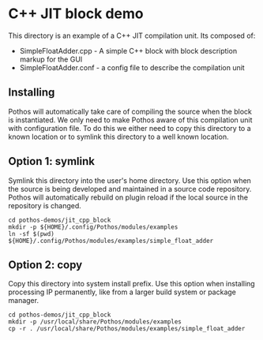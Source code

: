 # C++ JIT block demo

This directory is an example of a C++ JIT compilation unit.
Its composed of:

* SimpleFloatAdder.cpp - A simple C++ block with block description markup for the GUI
* SimpleFloatAdder.conf - a config file to describe the compilation unit

## Installing

Pothos will automatically take care of compiling the source when the block is instantiated.
We only need to make Pothos aware of this compilation unit with configuration file.
To do this we either need to copy this directory to a known location
or to symlink this directory to a well known location.

## Option 1: symlink

Symlink this directory into the user's home directory.
Use this option when the source is being developed and maintained
in a source code repository. Pothos will automatically rebuild
on plugin reload if the local source in the repository is changed.

```
cd pothos-demos/jit_cpp_block
mkdir -p ${HOME}/.config/Pothos/modules/examples
ln -sf $(pwd) ${HOME}/.config/Pothos/modules/examples/simple_float_adder
```

## Option 2: copy

Copy this directory into system install prefix.
Use this option when installing processing IP permanently,
like from a larger build system or package manager.

```
cd pothos-demos/jit_cpp_block
mkdir -p /usr/local/share/Pothos/modules/examples
cp -r . /usr/local/share/Pothos/modules/examples/simple_float_adder
```
